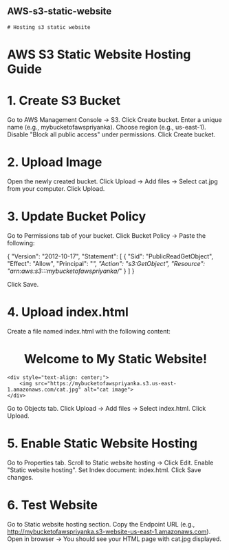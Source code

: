 ## AWS-s3-static-website
```
# Hosting s3 static website
```
# AWS S3 Static Website Hosting Guide

# 1. Create S3 Bucket
Go to AWS Management Console → S3.
Click Create bucket.
Enter a unique name (e.g., mybucketofawspriyanka).
Choose region (e.g., us-east-1).
Disable "Block all public access" under permissions.
Click Create bucket.

# 2. Upload Image
Open the newly created bucket.
Click Upload → Add files → Select cat.jpg from your computer.
Click Upload.

# 3. Update Bucket Policy
Go to Permissions tab of your bucket.
Click Bucket Policy → Paste the following:

{
  "Version": "2012-10-17",
  "Statement": [
    {
      "Sid": "PublicReadGetObject",
      "Effect": "Allow",
      "Principal": "*",
      "Action": "s3:GetObject",
      "Resource": "arn:aws:s3:::mybucketofawspriyanka/*"
    }
  ]
}

Click Save.

# 4. Upload index.html
Create a file named index.html with the following content:

<!DOCTYPE html>
<html>
<head>
    <title>My Static Website</title>
</head>
<body>
    <h1 style="text-align: center;">Welcome to My Static Website!</h1>

    <div style="text-align: center;">
        <img src="https://mybucketofawspriyanka.s3.us-east-1.amazonaws.com/cat.jpg" alt="cat image">
    </div>
</body>
</html>

Go to Objects tab.
Click Upload → Add files → Select index.html.
Click Upload.

# 5. Enable Static Website Hosting
Go to Properties tab.
Scroll to Static website hosting → Click Edit.
Enable "Static website hosting".
Set Index document: index.html.
Click Save changes.

# 6. Test Website
Go to Static website hosting section.
Copy the Endpoint URL (e.g., http://mybucketofawspriyanka.s3-website-us-east-1.amazonaws.com).
Open in browser → You should see your HTML page with cat.jpg displayed.

```
